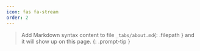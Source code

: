 ```yaml
---
icon: fas fa-stream
order: 2
---
```


> Add Markdown syntax content to file `_tabs/about.md`{: .filepath } and it will show up on this page.
{: .prompt-tip }
